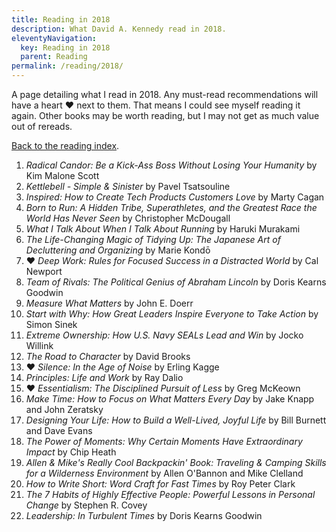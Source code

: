 ```yaml
---
title: Reading in 2018
description: What David A. Kennedy read in 2018.
eleventyNavigation:
  key: Reading in 2018
  parent: Reading
permalink: /reading/2018/
---
```


A page detailing what I read in 2018. Any must-read recommendations will have a heart &hearts; next to them. That means I could see myself reading it again. Other books may be worth reading, but I may not get as much value out of rereads.

[Back to the reading index](/reading/).

1. _Radical Candor: Be a Kick-Ass Boss Without Losing Your Humanity_ by Kim Malone Scott
2. _Kettlebell - Simple & Sinister_ by Pavel Tsatsouline
3. _Inspired: How to Create Tech Products Customers Love_ by Marty Cagan
4. _Born to Run: A Hidden Tribe, Superathletes, and the Greatest Race the World Has Never Seen_ by Christopher McDougall
5. _What I Talk About When I Talk About Running_ by Haruki Murakami
6. _The Life-Changing Magic of Tidying Up: The Japanese Art of Decluttering and Organizing_ by Marie Kondō
7. &hearts; _Deep Work: Rules for Focused Success in a Distracted World_ by Cal Newport
8. _Team of Rivals: The Political Genius of Abraham Lincoln_ by Doris Kearns Goodwin
9. _Measure What Matters_ by John E. Doerr
10. _Start with Why: How Great Leaders Inspire Everyone to Take Action_ by Simon Sinek
11. _Extreme Ownership: How U.S. Navy SEALs Lead and Win_ by Jocko Willink
12. _The Road to Character_ by David Brooks
13. &hearts; _Silence: In the Age of Noise_ by Erling Kagge
14. _Principles: Life and Work_ by Ray Dalio
15. &hearts; _Essentialism: The Disciplined Pursuit of Less_ by Greg McKeown
16. _Make Time: How to Focus on What Matters Every Day_ by Jake Knapp and John Zeratsky
17. _Designing Your Life: How to Build a Well-Lived, Joyful Life_ by Bill Burnett and Dave Evans
18. _The Power of Moments: Why Certain Moments Have Extraordinary Impact_ by Chip Heath
19. _Allen & Mike's Really Cool Backpackin' Book: Traveling & Camping Skills for a Wilderness Environment_ by Allen O'Bannon and Mike Clelland
20. _How to Write Short: Word Craft for Fast Times_ by Roy Peter Clark
21. _The 7 Habits of Highly Effective People: Powerful Lessons in Personal Change_ by Stephen R. Covey
22. _Leadership: In Turbulent Times_ by Doris Kearns Goodwin
